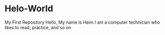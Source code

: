 # Helo-World
My First Repository
Hello, My name is Haim I am a computer technician who likes to read, practice, and so on
